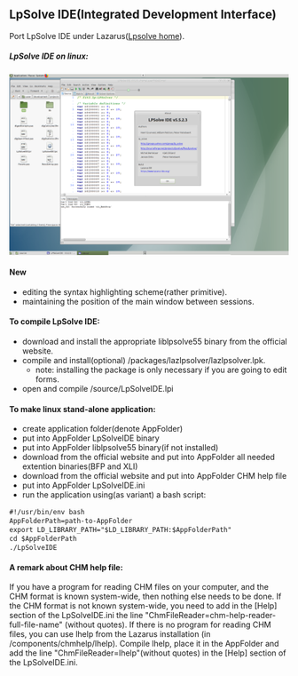 ## LpSolve IDE(Integrated Development Interface)
Port LpSolve IDE under Lazarus([Lpsolve home](https://sourceforge.net/projects/lpsolve/)).
##### LpSolve IDE on linux:
![LPSolve IDE on Ubuntu-MATE](https://github.com/avk959/LazLpSolveIDE/blob/master/LpSolveIDE-gtk-2.png)
#### New
 - editing the syntax highlighting scheme(rather primitive).
 - maintaining the position of the main window between sessions.
#### To compile LpSolve IDE:
 - download and install the appropriate liblpsolve55 binary from the official website.
 - compile and install(optional) /packages/lazlpsolver/lazlpsolver.lpk.
   + note: installing the package is only necessary if you are going to edit forms.
 - open and compile /source/LpSolveIDE.lpi
#### To make linux stand-alone application:
 - create application folder(denote AppFolder)
 - put into AppFolder LpSolveIDE binary
 - put into AppFolder liblpsolve55 binary(if not installed)
 - download from the official website and put into AppFolder all needed extention binaries(BFP and XLI)
 - download from the official website and put into AppFolder CHM help file  
 - put into AppFolder LpSolveIDE.ini
 - run the application using(as variant) a bash script:
```
#!/usr/bin/env bash
AppFolderPath=path-to-AppFolder
export LD_LIBRARY_PATH="$LD_LIBRARY_PATH:$AppFolderPath"
cd $AppFolderPath
./LpSolveIDE 
```
#### A remark about CHM help file:
If you have a program for reading CHM files on your computer, 
and the CHM format is known system-wide, then nothing else needs to be done.
If the CHM format is not known system-wide, 
you need to add in the [Help] section of the LpSolveIDE.ini the line 
"ChmFileReader=chm-help-reader-full-file-name" (without quotes).
If there is no program for reading CHM files,
you can use lhelp from the Lazarus installation (in /components/chmhelp/lhelp).
Compile lhelp, place it in the AppFolder and add the line "ChmFileReader=lhelp"(without quotes) 
in the [Help] section of the LpSolveIDE.ini.

 
